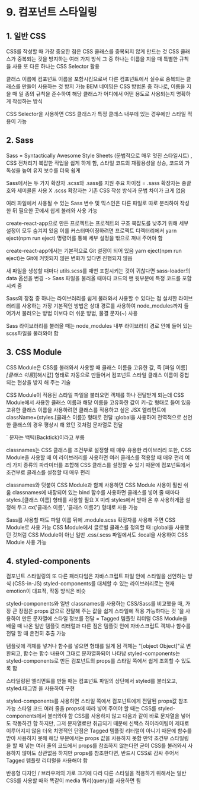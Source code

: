 # 9. 컴포넌트 스타일링

## 1. 일반 CSS

CSS를 작성할 때 가장 중요한 점은 CSS 클래스를 중복되지 않게 만드는 것
CSS 클래스가 중복되는 것을 방지하는 여러 가지 방식
그 중 하나는 이름을 지을 때 특별한 규칙을 사용
또 다른 하나는 CSS Selector 활용

클래스 이름에 컴포넌트 이름을 포함시킴으로써 다른 컴포넌트에서 실수로 중복되는 클래스를 만들어 사용하는 것 방지 가능
BEM 네이밍은 CSS 방법론 중 하나로, 이름을 지을 때 일 종의 규칙을 준수하여 해당 클래스가 어디에서 어떤 용도로 사용되는지 명확하게 작성하는 방식

CSS Selector을 사용하면 CSS 클래스가 특정 클래스 내부에 있는 경우에만 스타일 적용이 가능

## 2. Sass

Sass = Syntactically Awesome Style Sheets (문법적으로 매우 멋진 스타일시트) , CSS 전처리기
복잡한 작업을 쉽게 하게 함, 스타일 코드의 재활용성을 상승, 코드의 가독성을 높여 유지 보수를 더욱 쉽게

Sass에서는 두 가지 확장자 .scss와 .sass를 지원
주요 차이점 = .sass 확장자는 중괄호와 세미콜론 사용 X
.scss 확장자는 기존 CSS 작성 방식과 문법 차이가 크게 없음

여러 파일에서 사용될 수 있는 Sass 변수 및 믹스인은 다른 파일로 따로 분리하여 작성한 뒤 필요한 곳에서 쉽게 불러와 사용 가능

create-react-app으로 만든 프로젝트는 프로젝트의 구조 복잡도를 낮추기 위해 세부 설정이 모두 숨겨져 있음
이를 커스터마이징하려면 프로젝트 디렉터리에서 yarn eject(npm run eject) 명령어를 통해 세부 설정을 밖으로 꺼내 주어야 함

create-react-app에서는 기본적으로 Git 설정이 되어 있음
yarn eject(npm run eject)는 Git에 커밋되지 않은 변화가 있다면 진행되지 않음

새 파일을 생성할 때마다 utils.scss를 매번 포함시키는 것이 귀찮다면
sass-loader의 data 옵션을 변경 -> Sass 파일을 불러올 때마다 코드의 맨 윗부분에 특정 코드를 포함시켜 줌

Sass의 장점 중 하나는 라이브러리를 쉽게 불러와서 사용할 수 있다는 점
설치한 라이브러리를 사용하는 가장 기본적인 방법은 상대 경로를 사용하여 node_modules까지 들어가서 불러오는 방법
이보다 더 쉬운 방법, 물결 문자(~) 사용

Sass 라이브러리를 불러올 때는 node_modules 내부 라이브러리 경로 안에 들어 있는 scss파일을 불러와야 함

## 3. CSS Module

CSS Module은 CSS를 불러와서 사용할 때 클래스 이름을 고유한 값, 즉 [파일 이름]_[클래스 이름]_[해시값] 형태로 자동으로 만들어서 컴포넌트 스타일 클래스 이름이 중첩되는 현상을 방지 해 주는 기술

CSS Module이 적용된 스타일 파일을 불러오면 객체를 하나 전달받게 되는데 CSS Module에서 사용한 클래스 이름과 해당 이름을 고유화한 값이 키-값 형태로 들어 있음
고유한 클래스 이름을 사용하려면 클래스를 적용하고 싶은 JSX 엘리먼트에 className={styles.[클래스 이름]} 형태로 전달
:global을 사용하여 전역적으로 선언한 클래스의 경우 평상시 해 왔던 것처럼 문자열로 전달

` 문자는 백틱(Backtick)이라고 부름

classnames는 CSS 클래스를 조건부로 설정할 때 매우 유용한 라이브러리
또한, CSS Module을 사용할 때 이 라이브러리를 사용하면 여러 클래스를 적용할 때 매우 편리
여러 가지 종류의 파라미터를 조합해 CSS 클래스를 설정할 수 있기 때문에 컴포넌트에서 조건부로 클래스를 설정할 때 매우 편리

classnames와 덧붙여 CSS Module과 함께 사용하면 CSS Module 사용이 훨씬 쉬움
classnames에 내장되어 있는 bind 함수를 사용하면 클래스를 넣어 줄 때마다 styles.[클래스 이름] 형태를 사용할 필요 X
미리 styles에서 받아 온 후 사용하게끔 설정해 두고 cx('클래스 이름', '클래스 이름2') 형태로 사용 가능

Sass를 사용할 때도 파일 이름 뒤에 .module.scss 확장자를 사용해 주면 CSS Module로 사용 가능
CSS Module에서 글로벌 클래스를 정의할 때 :global을 사용했던 것처럼 CSS Module이 아닌 일반 .css/.scss 파일에서도 :local을 사용하여 CSS Module 사용 가능

## 4. styled-components

컴포넌트 스타일링의 또 다른 패러다임은 자바스크립트 파일 안에 스타일을 선언하는 방식 (CSS-in-JS)
styled-components를 대체할 수 있는 라이브러리로는 현재 emotion이 대표적, 작동 방식은 비슷

styled-components와 일반 classnames를 사용하는 CSS/Sass를 비교했을 때, 가장 큰 장점은 props 값으로 전달해 주는 값을 쉽게 스타일에 적용 가능하다는 것
`을 사용하여 만든 문자열에 스타일 정보를 전달 = Tagged 템플릿 리터럴
CSS Module을 배울 때 나온 일반 템플릿 리터럴과 다른 점은 템플릿 안에 자바스크립트 객체나 함수를 전달 할 때 온전히 추출 가능

템플릿에 객체를 넣거나 함수를 넣으면 형태를 잃게 됨
객체는 "[object Object]"로 변환되고, 함수는 함수 내용이 그대로 문자열화되어 나타남
styled-components는 styled-components로 만든 컴포넌트의 props를 스타일 쪽에서 쉽게 조회할 수 있도록 함

스타일링된 엘리먼트를 만들 때는 컴포넌트 파일의 상단에서 styled를 불러오고, styled.태그명 을 사용하여 구현

styled-components를 사용하면 스타일 쪽에서 컴포넌트에게 전달된 props값 참조 가능
스타일 코드 여러 줄을 props에 따라 넣어 주어야 할 때는 CSS를 styled-components에서 불러와야 함
CSS를 사용하지 않고 다음과 같이 바로 문자열을 넣어도 작동하긴 함
하지만, 그저 문자열로만 취급되기 때문에 신택스 하이라이팅이 제대로 이루어지지 않음
더욱 치명적인 단점은 Tagged 템플릿 리터럴이 아니기 때문에 함수를 받아 사용하지 못해 해당 부분에서는 props 값을 사용하지 못함
만약 조건부 스타일링을 할 때 넣는 여러 줄의 코드에서 props를 참조하지 않는다면 굳이 CSS를 불러와서 사용하지 않아도 상관없음
하지만 props를 참조한다면, 반드시 CSS로 감싸 주어서 Tagged 템플릿 리터럴을 사용해야 함

반응형 디자인 / 브라우저의 가로 크기에 다라 다른 스타일을 적용하기 위해서는 일반 CSS를 사용할 때와 똑같이 media 쿼리(query)를 사용하면 됨

